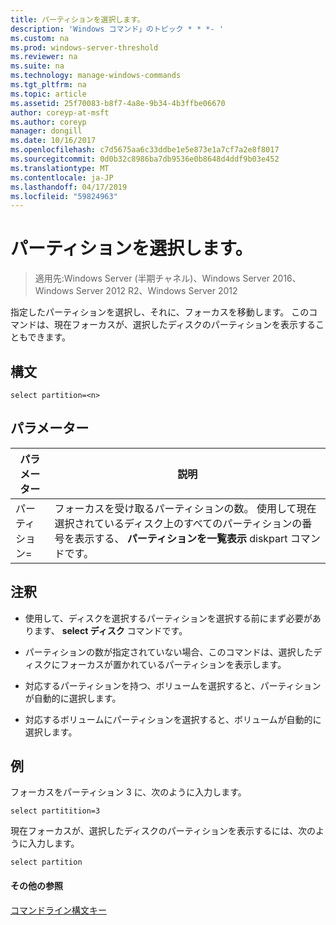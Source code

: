 ```yaml
---
title: パーティションを選択します。
description: 'Windows コマンド」のトピック * * *- '
ms.custom: na
ms.prod: windows-server-threshold
ms.reviewer: na
ms.suite: na
ms.technology: manage-windows-commands
ms.tgt_pltfrm: na
ms.topic: article
ms.assetid: 25f70083-b8f7-4a8e-9b34-4b3ffbe06670
author: coreyp-at-msft
ms.author: coreyp
manager: dongill
ms.date: 10/16/2017
ms.openlocfilehash: c7d5675aa6c33ddbe1e5e873e1a7cf7a2e8f8017
ms.sourcegitcommit: 0d0b32c8986ba7db9536e0b8648d4ddf9b03e452
ms.translationtype: MT
ms.contentlocale: ja-JP
ms.lasthandoff: 04/17/2019
ms.locfileid: "59824963"
---
```

# <a name="select-partition"></a>パーティションを選択します。

>適用先:Windows Server (半期チャネル)、Windows Server 2016、Windows Server 2012 R2、Windows Server 2012

指定したパーティションを選択し、それに、フォーカスを移動します。 このコマンドは、現在フォーカスが、選択したディスクのパーティションを表示することもできます。  
  
  
  
## <a name="syntax"></a>構文  
  
```  
select partition=<n>  
```  
  
## <a name="parameters"></a>パラメーター  
  
|パラメーター|説明|  
|-------|--------|  
|パーティション\=<n>|フォーカスを受け取るパーティションの数。 使用して現在選択されているディスク上のすべてのパーティションの番号を表示する、 **パーティションを一覧表示** diskpart コマンドです。|  
  
## <a name="remarks"></a>注釈  
  
-   使用して、ディスクを選択するパーティションを選択する前にまず必要があります、 **select ディスク** コマンドです。  
  
-   パーティションの数が指定されていない場合、このコマンドは、選択したディスクにフォーカスが置かれているパーティションを表示します。  
  
-   対応するパーティションを持つ、ボリュームを選択すると、パーティションが自動的に選択します。  
  
-   対応するボリュームにパーティションを選択すると、ボリュームが自動的に選択します。  
  
## <a name="BKMK_examples"></a>例  
フォーカスをパーティション 3 に、次のように入力します。  
  
```  
select partitition=3  
```  
  
現在フォーカスが、選択したディスクのパーティションを表示するには、次のように入力します。  
  
```  
select partition  
```  
  
#### <a name="additional-references"></a>その他の参照  
[コマンドライン構文キー](command-line-syntax-key.md)  
  

  

